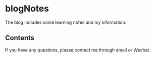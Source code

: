 # blogNotes

The blog includes some learning notes and my information.

## Contents

If you have any questions, please contact me through email or Wechat.
